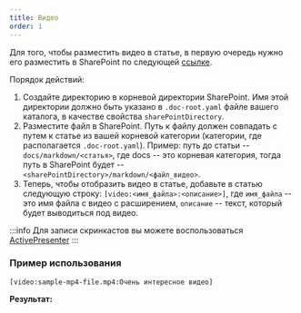 ```yaml
---
title: Видео
order: 1
---
```


Для того, чтобы разместить видео в статье, в первую очередь нужно его разместить в SharePoint по следующей [ссылке](https://icsitru.sharepoint.com/sites/docreader9/Shared%20Documents/Forms/AllItems.aspx).

Порядок действий:

1. Создайте директорию в корневой директории SharePoint. Имя этой директории должно быть указано в `.doc-root.yaml` файле вашего каталога, в качестве свойства `sharePointDirectory`.
2. Разместите файл в SharePoint. Путь к файлу должен совпадать с путем к статье из вашей корневой категории (категории, где располагается `.doc-root.yaml`).
   Пример: путь до статьи -- `docs/markdown/<статья>`, где docs -- это корневая категория, тогда путь в SharePoint будет -- `<sharePointDirectory>/markdown/<файл_видео>`.
3. Теперь, чтобы отобразить видео в статье, добавьте в статью следующую строку: `[video:<имя_файла>:<описание>]`, где `имя_файла` -- это имя файла с видео с расширением, `описание` -- текст, который будет выводиться под видео.

:::info
Для записи скринкастов вы можете воспользоваться [ActivePresenter](https://atomisystems.com/download/)
:::

### Пример использования

`[video:sample-mp4-file.mp4:Очень интересное видео]`

**Результат:**

<!-- [video:sample-mp4-file.mp4:Очень интересное видео] -->
